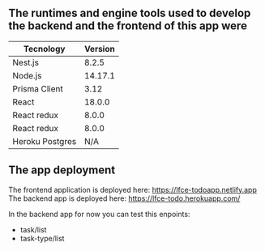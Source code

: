 ## The runtimes and engine tools used to develop the backend and the frontend of this app were

Tecnology  | Version
---------- | ---------
Nest.js  | 8.2.5
Node.js  | 14.17.1
Prisma Client  | 3.12
React | 18.0.0
React redux | 8.0.0
React redux | 8.0.0
Heroku Postgres | N/A

## The app deployment

The frontend application is deployed here: https://lfce-todoapp.netlify.app
The backend app is deployed here: https://lfce-todo.herokuapp.com/

In the backend app for now you can test this enpoints:
- task/list
- task-type/list